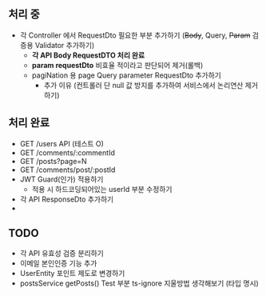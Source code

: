 ## 처리 중
- 각 Controller 에서 RequestDto 필요한 부분 추가하기 (~~Body~~, Query, ~~Param~~ 검증용 Validator 추가하기)
  - **각 API Body RequestDTO 처리 완료**
  - **param requestDto** 비효율 적이라고 판단되어 제거(롤백) 
  - pagiNation 용 page Query parameter RequestDto 추가하기
    - 추가 이유 (컨트롤러 단 null 값 방지를 추가하여 서비스에서 논리연산 제거하기)

## 처리 완료
- GET /users API (테스트 O)
- GET /comments/:commentId
- GET /posts?page=N
- GET /comments/post/:postId
- JWT Guard(인가) 적용하기
  - 적용 시 하드코딩되어있는 userId 부분 수정하기
- 각 API ResponseDto 추가하기
- 
## TODO
- 각 API 유효성 검증 분리하기
- 이메일 본인인증 기능 추가
- UserEntity 포인트 제도로 변경하기
- postsService getPosts() Test 부분 ts-ignore 지울방법 생각해보기 (타입 명시)